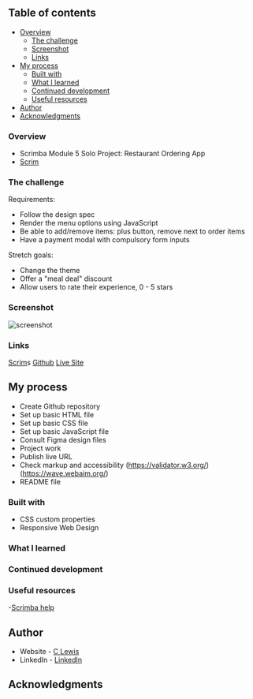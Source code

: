 
 ## Table of contents

- [Overview](#overview)
  - [The challenge](#the-challenge)
  - [Screenshot](#screenshot)
  - [Links](#links)
- [My process](#my-process)
  - [Built with](#built-with)
  - [What I learned](#what-i-learned)
  - [Continued development](#continued-development)
  - [Useful resources](#useful-resources)
- [Author](#author)
- [Acknowledgments](#acknowledgments)


### Overview

- Scrimba Module 5 Solo Project: Restaurant Ordering App
- [Scrim](https://scrimba.com/learn/frontend/solo-project-restaurant-ordering-app-co72e499baf5f48346e5975cf)


### The challenge

Requirements:
- Follow the design spec
- Render the menu options using JavaScript
- Be able to add/remove items: plus button, remove next to order items
- Have a payment modal with compulsory form inputs

Stretch goals:
- Change the theme
- Offer a "meal deal" discount
- Allow users to rate their experience, 0 - 5 stars


 ### Screenshot

![screenshot](#)

### Links

[Scrim](#)s
[Github](#)
[Live Site](#)

## My process

- Create Github repository
- Set up basic HTML file 
- Set up basic CSS file
- Set up basic JavaScript file
- Consult Figma design files
- Project work
- Publish live URL
- Check markup and accessibility
(https://validator.w3.org/)
(https://wave.webaim.org/)
- README file

### Built with

- CSS custom properties
- Responsive Web Design

### What I learned

### Continued development


### Useful resources

-[Scrimba help](https://projects.scrimba.com/restaurant-menu)


## Author

- Website - [C Lewis](https://www.clewisdev.com)
- LinkedIn - [LinkedIn](https://www.linkedin.com/in/clewisdev/)


## Acknowledgments





